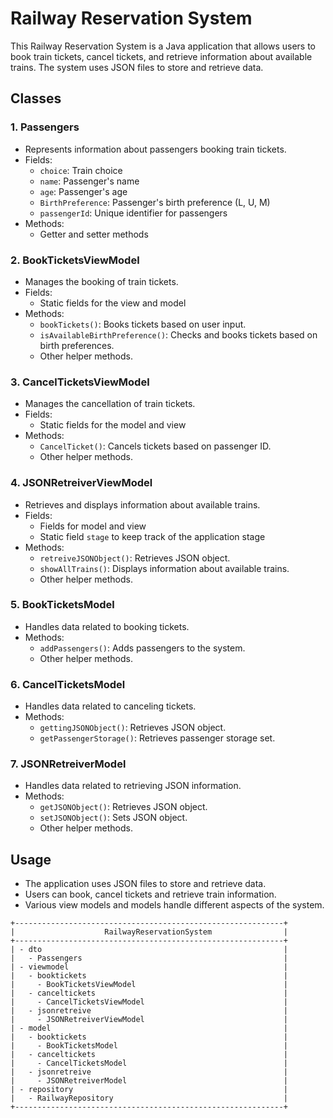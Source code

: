 
# Railway Reservation System

This Railway Reservation System is a Java application that allows users to book train tickets, cancel tickets, and retrieve information about available trains. The system uses JSON files to store and retrieve data.

## Classes

### 1. Passengers

- Represents information about passengers booking train tickets.
- Fields:
  - `choice`: Train choice
  - `name`: Passenger's name
  - `age`: Passenger's age
  - `BirthPreference`: Passenger's birth preference (L, U, M)
  - `passengerId`: Unique identifier for passengers
- Methods:
  - Getter and setter methods

### 2. BookTicketsViewModel

- Manages the booking of train tickets.
- Fields:
  - Static fields for the view and model
- Methods:
  - `bookTickets()`: Books tickets based on user input.
  - `isAvailableBirthPreference()`: Checks and books tickets based on birth preferences.
  - Other helper methods.

### 3. CancelTicketsViewModel

- Manages the cancellation of train tickets.
- Fields:
  - Static fields for the model and view
- Methods:
  - `CancelTicket()`: Cancels tickets based on passenger ID.
  - Other helper methods.

### 4. JSONRetreiverViewModel

- Retrieves and displays information about available trains.
- Fields:
  - Fields for model and view
  - Static field `stage` to keep track of the application stage
- Methods:
  - `retreiveJSONObject()`: Retrieves JSON object.
  - `showAllTrains()`: Displays information about available trains.
  - Other helper methods.

### 5. BookTicketsModel

- Handles data related to booking tickets.
- Methods:
  - `addPassengers()`: Adds passengers to the system.
  - Other helper methods.

### 6. CancelTicketsModel

- Handles data related to canceling tickets.
- Methods:
  - `gettingJSONObject()`: Retrieves JSON object.
  - `getPassengerStorage()`: Retrieves passenger storage set.

### 7. JSONRetreiverModel

- Handles data related to retrieving JSON information.
- Methods:
  - `getJSONObject()`: Retrieves JSON object.
  - `setJSONObject()`: Sets JSON object.
  - Other helper methods.

## Usage

- The application uses JSON files to store and retrieve data.
- Users can book, cancel tickets and retrieve train information.
- Various view models and models handle different aspects of the system.




```
+------------------------------------------------------------+
|                    RailwayReservationSystem                |
+------------------------------------------------------------+
| - dto                                                      |
|   - Passengers                                             |
| - viewmodel                                                |
|   - booktickets                                            |
|     - BookTicketsViewModel                                 |
|   - canceltickets                                          |
|     - CancelTicketsViewModel                               |
|   - jsonretreive                                           |
|     - JSONRetreiverViewModel                               |
| - model                                                    |
|   - booktickets                                            |
|     - BookTicketsModel                                     |
|   - canceltickets                                          |
|     - CancelTicketsModel                                   |
|   - jsonretreive                                           |
|     - JSONRetreiverModel                                   |
| - repository                                               |
|   - RailwayRepository                                      |
+------------------------------------------------------------+
```